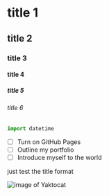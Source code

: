 # title 1
## title 2
### title 3
#### title 4
##### title 5
###### title 6

``` python
import datetime
```

- [ ] Turn on GitHub Pages
- [ ] Outline my portfolio
- [ ] Introduce myself to the world

just test the title format

![image of Yaktocat](https://octodex.github.com/images/yaktocat.png)

